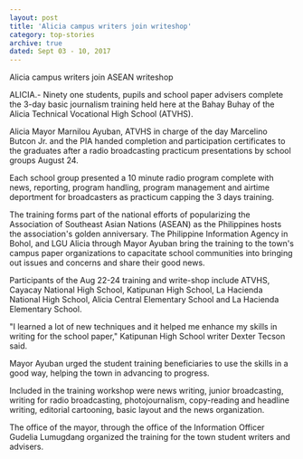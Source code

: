 ```yaml
---
layout: post
title: 'Alicia campus writers join writeshop'
category: top-stories
archive: true
dated: Sept 03 - 10, 2017
---
```


Alicia campus writers join ASEAN writeshop

ALICIA.- Ninety one students, pupils and school paper advisers complete the 3-day basic journalism training held here at the Bahay Buhay of the Alicia Technical Vocational High School (ATVHS). 

Alicia Mayor Marnilou Ayuban, ATVHS in charge of the day Marcelino Butcon Jr. and the PIA handed completion and participation certificates to the graduates after a radio broadcasting practicum presentations by school groups August 24. 

Each school group presented a 10 minute radio program complete with news, reporting, program handling, program management and airtime deportment for broadcasters as practicum capping the 3 days training. 

The training forms part of the national efforts of popularizing the Association of Southeast Asian Nations (ASEAN) as the Philippines hosts the association's golden anniversary. 
The Philippine Information Agency in Bohol, and LGU Alicia through Mayor Ayuban bring the training to the town's campus paper organizations to capacitate school communities into bringing out issues and concerns and share their good news.

Participants of the Aug 22-24 training and write-shop include ATVHS, Cayacay National High School, Katipunan High School, La Hacienda National High School, Alicia Central Elementary School and La Hacienda Elementary School. 

"I learned a lot of new techniques and it helped me enhance my skills in writing for the school paper," Katipunan High School writer Dexter Tecson said. 

Mayor Ayuban urged the student training beneficiaries to use the skills in a good way, helping the town in advancing to progress. 

Included in the training workshop were news writing, junior broadcasting, writing for radio broadcasting, photojournalism, copy-reading and headline writing, editorial cartooning, basic layout and the news organization. 

The office of the mayor, through the office of the Information Officer Gudelia Lumugdang organized the training for the town student writers and advisers.
